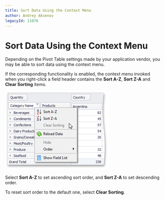 ```yaml
---
title: Sort Data Using the Context Menu
author: Andrey Aksenov
legacyId: 11076
---
```

# Sort Data Using the Context Menu
Depending on the Pivot Table settings made by your application vendor, you may be able to sort data using the context menu.

If the corresponding functionality is enabled, the context menu invoked when you right-click a field header contains the **Sort A-Z**, **Sort Z-A** and **Clear Sorting** items.

![EU_XtraPivotGrid_OLAPSorting](../../../../images/img13516.png)

Select **Sort A-Z** to set ascending sort order, and **Sort Z-A** to set descending order.

To reset sort order to the default one, select **Clear Sorting**.
